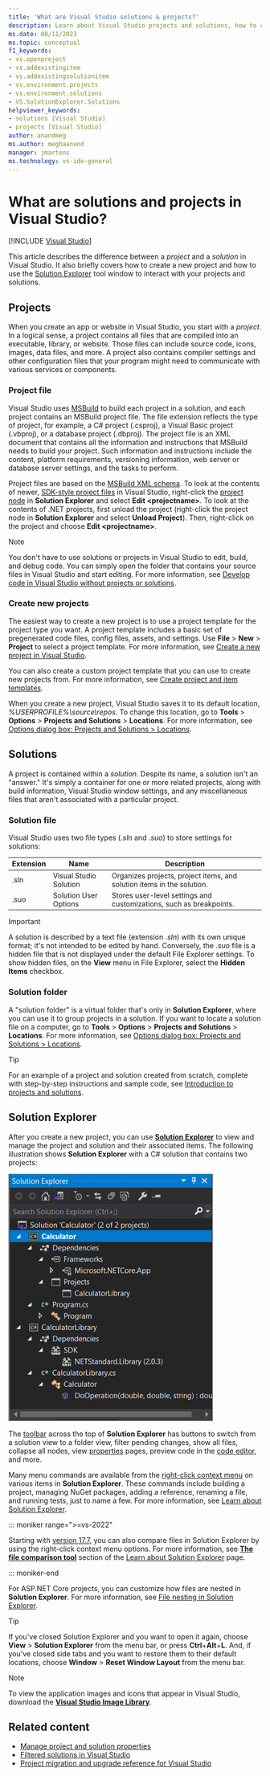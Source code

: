 ```yaml
---
title: 'What are Visual Studio solutions & projects?'
description: Learn about Visual Studio projects and solutions, how to create new projects from a template, and how to view & manage projects in Solution Explorer.
ms.date: 08/11/2023
ms.topic: conceptual
f1_keywords:
- vs.openproject
- vs.addexistingitem
- vs.addexistingsolutionitem
- vs.environment.projects
- vs.environment.solutions
- VS.SolutionExplorer.Solutions
helpviewer_keywords:
- solutions [Visual Studio]
- projects [Visual Studio]
author: anandmeg
ms.author: meghaanand
manager: jmartens
ms.technology: vs-ide-general
---
```

# What are solutions and projects in Visual Studio?

 [!INCLUDE [Visual Studio](~/includes/applies-to-version/vs-windows-only.md)]

This article describes the difference between a *project* and a *solution* in Visual Studio. It also briefly covers how to create a new project and how to use the [Solution Explorer](use-solution-explorer.md) tool window to interact with your projects and solutions.

## Projects

When you create an app or website in Visual Studio, you start with a *project*. In a logical sense, a project contains all files that are compiled into an executable, library, or website. Those files can include source code, icons, images, data files, and more. A project also contains compiler settings and other configuration files that your program might need to communicate with various services or components.

### Project file

Visual Studio uses [MSBuild](../msbuild/msbuild.md) to build each project in a solution, and each project contains an MSBuild project file. The file extension reflects the type of project, for example, a C# project (.csproj), a Visual Basic project (.vbproj), or a database project (.dbproj). The project file is an XML document that contains all the information and instructions that MSBuild needs to build your project. Such information and instructions include the content, platform requirements, versioning information, web server or database server settings, and the tasks to perform.

Project files are based on the [MSBuild XML schema](../msbuild/msbuild-project-file-schema-reference.md). To look at the contents of newer, [SDK-style project files](../msbuild/how-to-use-project-sdk.md) in Visual Studio, right-click the [project node](use-solution-explorer.md#solution-explorer-ui) in **Solution Explorer** and select **Edit \<projectname\>**. To look at the contents of .NET projects, first unload the project (right-click the project node in **Solution Explorer** and select **Unload Project**). Then, right-click on the project and choose **Edit \<projectname\>**.

> [!NOTE]
> You don't have to use solutions or projects in Visual Studio to edit, build, and debug code. You can simply open the folder that contains your source files in Visual Studio and start editing. For more information, see [Develop code in Visual Studio without projects or solutions](develop-code-in-visual-studio-without-projects-or-solutions.md).

### Create new projects

The easiest way to create a new project is to use a project template for the project type you want. A project template includes a basic set of pregenerated code files, config files, assets, and settings. Use **File** > **New** > **Project** to select a project template. For more information, see [Create a new project in Visual Studio](create-new-project.md).

You can also create a custom project template that you can use to create new projects from. For more information, see [Create project and item templates](creating-project-and-item-templates.md).

When you create a new project, Visual Studio saves it to its default location, *%USERPROFILE%\source\repos*. To change this location, go to **Tools** > **Options** > **Projects and Solutions** > **Locations**. For more information, see [Options dialog box: Projects and Solutions > Locations](reference/projects-solutions-locations-options.md).

## Solutions

A project is contained within a *solution*. Despite its name, a solution isn't an "answer." It's simply a container for one or more related projects, along with build information, Visual Studio window settings, and any miscellaneous files that aren't associated with a particular project.

### Solution file

Visual Studio uses two file types (*.sln* and *.suo*) to store settings for solutions:

|Extension|Name|Description|
|---------------|----------|-----------------|
|.sln|Visual Studio Solution|Organizes projects, project items, and solution items in the solution.|
|.suo|Solution User Options|Stores user-level settings and customizations, such as breakpoints.|

> [!IMPORTANT]
> A solution is described by a text file (extension *.sln*) with its own unique format; it's not intended to be edited by hand. Conversely, the *.suo* file is a hidden file that is not displayed under the default File Explorer settings. To show hidden files, on the **View** menu in File Explorer, select the **Hidden Items** checkbox.

### Solution folder

A "solution folder" is a virtual folder that's only in **Solution Explorer**, where you can use it to group projects in a solution. If you want to locate a solution file on a computer, go to **Tools** > **Options** > **Projects and Solutions** > **Locations**. For more information, see [Options dialog box: Projects and Solutions > Locations](reference/projects-solutions-locations-options.md).

> [!TIP]
> For an example of a project and solution created from scratch, complete with step-by-step instructions and sample code, see [Introduction to projects and solutions](../get-started/tutorial-projects-solutions.md).

## Solution Explorer

After you create a new project, you can use **[Solution Explorer](use-solution-explorer.md)** to view and manage the project and solution and their associated items. The following illustration shows **Solution Explorer** with a C# solution that contains two projects:

![Screenshot of Solution Explorer with two projects in Visual Studio.](../ide/media/solution-explorer.png)

The [toolbar](use-solution-explorer.md#solution-explorer-toolbar) across the top of **Solution Explorer** has buttons to switch from a solution view to a folder view, filter pending changes, show all files, collapse all nodes, view [properties](managing-project-and-solution-properties.md) pages, preview code in the [code editor](writing-code-in-the-code-and-text-editor.md), and more.

Many menu commands are available from the [right-click context menu](use-solution-explorer.md#solution-explorer-context-menu) on various items in **Solution Explorer**. These commands include building a project, managing NuGet packages, adding a reference, renaming a file, and running tests, just to name a few. For more information, see [Learn about Solution Explorer](use-solution-explorer.md).

::: moniker range=">=vs-2022"

Starting with [version 17.7](/visualstudio/releases/2022/release-notes), you can also compare files in Solution Explorer by using the right-click context menu options. For more information, see [**The file comparison tool**](use-solution-explorer.md#the-file-comparison-tool) section of the [Learn about Solution Explorer](use-solution-explorer.md) page.

::: moniker-end

For ASP.NET Core projects, you can customize how files are nested in **Solution Explorer**. For more information, see [File nesting in Solution Explorer](file-nesting-solution-explorer.md).

> [!TIP]
> If you've closed Solution Explorer and you want to open it again, choose **View** > **Solution Explorer** from the menu bar, or press **Ctrl**+**Alt**+**L**. And, if you've closed side tabs and you want to restore them to their default locations, choose **Window** > **Reset Window Layout** from the menu bar.

> [!NOTE]
> To view the application images and icons that appear in Visual Studio, download the [**Visual Studio Image Library**](https://www.microsoft.com/download/details.aspx?id=35825).

## Related content

- [Manage project and solution properties](managing-project-and-solution-properties.md)
- [Filtered solutions in Visual Studio](filtered-solutions.md)
- [Project migration and upgrade reference for Visual Studio](/visualstudio/releases/2022/port-migrate-and-upgrade-visual-studio-projects)
